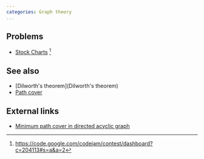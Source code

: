 ```yaml
---
categories: Graph theory
...
```


## Problems
- [Stock Charts](https://code.google.com/codejam/contest/dashboard?c=204113#s=p2) [^1]

## See also
- [Dilworth's theorem](Dilworth's theorem)
- [Path cover]()

## External links
- [Minimum path cover in directed acyclic graph](https://en.wikipedia.org/wiki/Maximum_flow_problem#Minimum_path_cover_in_directed_acyclic_graph)


[^1]: <https://code.google.com/codejam/contest/dashboard?c=204113#s=a&a=2>
